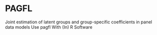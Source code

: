 # PAGFL
Joint estimation of latent groups and group-specific coefficients in panel data models Use pagfl With (In) R Software
